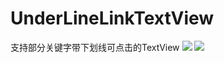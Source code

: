 # UnderLineLinkTextView
支持部分关键字带下划线可点击的TextView
![](https://github.com/wangshaolei/UnderLineLinkTextView/blob/master/img/1.png)   ![](https://github.com/wangshaolei/UnderLineLinkTextView/blob/master/img/2.png)
